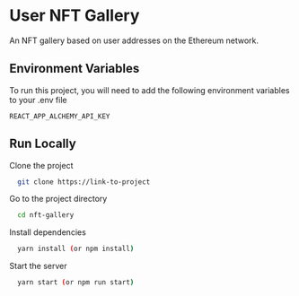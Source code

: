 
# User NFT Gallery

An NFT gallery based on user addresses on the Ethereum network.


## Environment Variables

To run this project, you will need to add the following environment variables to your .env file

`REACT_APP_ALCHEMY_API_KEY`


## Run Locally

Clone the project

```bash
  git clone https://link-to-project
```

Go to the project directory

```bash
  cd nft-gallery
```

Install dependencies

```bash
  yarn install (or npm install)
```

Start the server

```bash
  yarn start (or npm run start)
```

